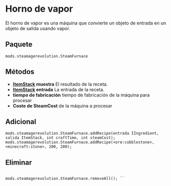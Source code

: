 # Horno de vapor

El horno de vapor es una máquina que convierte un objeto de entrada en un objeto de salida usando vapor.

## Paquete
`mods.steamagerevolution.SteamFurnace`

## Métodos

- **[ItemStack](/Vanilla/Items/IItemStack/) muestra** El resultado de la receta.
- **[ItemStack](/Vanilla/Items/IItemStack/) entrada** La entrada de la receta.
- **tiempo de fabricación** tiempo de fabricación de la máquina para procesar
- **Coste de SteamCost** de la máquina a procesar

## Adicional

```zenscript
mods.steamagerevolution.SteamFurnace.addRecipe(entrada IIngredient, salida ItemStack, int craftTime, int steamCost);
mods.steamagerevolution.SteamFurnace.addRecipe(<ore:cobblestone>, <minecraft:stone>, 200, 200);
```


## Eliminar

```zenscript mods.steamagerevolution.SteamFurnace.removeRecipe(IItemStack output); mods.steamagerevolution.SteamFurnace.removeRecipe(<minecraft:glass>);

mods.steamagerevolution.SteamFurnace.removeAll(); ``
